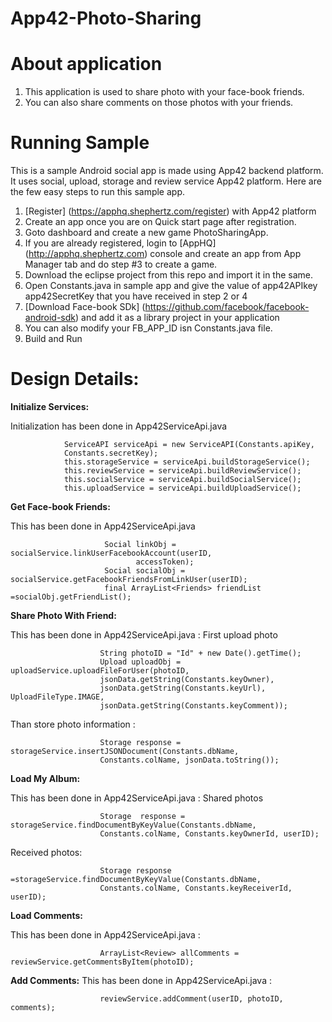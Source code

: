 App42-Photo-Sharing
===================

# About application

1. This application is used to share photo with your face-book friends.
2. You can also share comments on those photos with your friends.

# Running  Sample

This is a sample Android social app is made using App42 backend  platform. It uses social, upload, storage and review service App42 platform. Here are the few easy steps to run this sample app.

1. [Register] (https://apphq.shephertz.com/register) with App42 platform
2. Create an app once you are on Quick start  page after registration.
3. Goto dashboard and create a new game PhotoSharingApp. 
4. If you are already registered, login to [AppHQ] (http://apphq.shephertz.com) console and create an app from App Manager tab and do step #3 to create a game.
5. Download the eclipse project from this repo and import it in the same.
6. Open Constants.java in sample app and give the value of app42APIkey app42SecretKey that you have received in step 2 or 4
7. [Download Face-book SDk] (https://github.com/facebook/facebook-android-sdk) and add it as a library project in your application
8. You can also modify your FB_APP_ID isn Constants.java file.
9. Build and Run 



# Design Details:

__Initialize Services:__

Initialization has been done in App42ServiceApi.java

```
        	ServiceAPI serviceApi = new ServiceAPI(Constants.apiKey,
  			Constants.secretKey);
			this.storageService = serviceApi.buildStorageService();
			this.reviewService = serviceApi.buildReviewService();
			this.socialService = serviceApi.buildSocialService();
			this.uploadService = serviceApi.buildUploadService();
```

__Get Face-book Friends:__

This has been done in  App42ServiceApi.java

```
                  	 Social linkObj = socialService.linkUserFacebookAccount(userID,
							accessToken);
		  			 Social socialObj = socialService.getFacebookFriendsFromLinkUser(userID);
		        	 final ArrayList<Friends> friendList =socialObj.getFriendList();
```
__Share Photo With Friend:__

This has been done in  App42ServiceApi.java : First upload photo

```
                 	String photoID = "Id" + new Date().getTime();
	         		Upload uploadObj = uploadService.uploadFileForUser(photoID,
					jsonData.getString(Constants.keyOwner),
					jsonData.getString(Constants.keyUrl), UploadFileType.IMAGE,
					jsonData.getString(Constants.keyComment));
```
Than store photo information :

```
                	Storage response = storageService.insertJSONDocument(Constants.dbName,
					Constants.colName, jsonData.toString());
```

__Load My Album:__

This has been done in  App42ServiceApi.java : Shared photos

``` 
                   	Storage  response = storageService.findDocumentByKeyValue(Constants.dbName,
					Constants.colName, Constants.keyOwnerId, userID);
```
Received photos:

```
                   	Storage response =storageService.findDocumentByKeyValue(Constants.dbName,
					Constants.colName, Constants.keyReceiverId, userID);
```

__Load Comments:__

This has been done in  App42ServiceApi.java :

```
                  	ArrayList<Review> allComments = reviewService.getCommentsByItem(photoID);
```

__Add Comments:__
This has been done in  App42ServiceApi.java :

```
            		reviewService.addComment(userID, photoID, comments);
```

